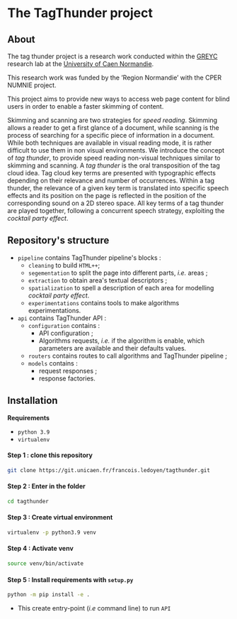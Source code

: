 # The TagThunder project

## About

The tag thunder project is a research work conducted within the [GREYC](https://www.greyc.fr/) research lab at the [University of Caen Normandie](http://www.unicaen.fr/).

This research work was funded by the ’Region Normandie’ with the CPER NUMNIE project.

This project aims to provide new ways to access web page  content for blind users in order to enable a faster skimming of content.

Skimming and scanning are two strategies for *speed reading*. Skimming allows a reader to get a first glance of a document, while scanning is the process of searching for a specific piece  of information in a document. While both techniques are available in visual reading mode, it is rather difficult to use them in non visual environments. We introduce the concept of *tag thunder*, to provide  speed reading non-visual techniques similar to skimming and scanning. A *tag thunder* is the oral transposition of the  tag cloud idea. Tag cloud key terms are presented with typographic effects  depending on their relevance and number of occurrences. Within a tag thunder, the relevance of a given key term is  translated into  specific speech effects and its position on the page is reflected in the position of the corresponding sound on a 2D stereo  space. All key terms of a tag thunder are played together, following a  concurrent speech strategy, exploiting the *cocktail party effect*.

## Repository's structure

<!--command line to make the tree :tree tagthunder -L 3 -I '__*|*.egg*' | xclip -selection c-->

- `pipeline` contains TagThunder pipeline's blocks : 
  - `cleaning` to build `HTML++`;
  - `segementation` to split the page into different parts, *i.e.* areas ; 
  - `extraction` to obtain area's textual descriptors ; 
  - `spatialization` to spell a description of each area for modelling *cocktail party effect*.
  - `experimentations` contains tools to make algorithms experimentations.
- `api` contains TagThunder API : 
  - `configuration` contains :
    - API configuration ;
    - Algorithms requests, *i.e.* if the algorithm is enable, which parameters are available and their defaults values.
  - `routers` contains routes to call algorithms and TagThunder pipeline ;
  - `models` contains : 
    - request responses ;
    - response factories.
    <!-- - `data` contains webpage corpus and tools to build them.-->

## Installation

**Requirements**

+ `python 3.9`
+ `virtualenv`

#### Step 1 : clone this repository


```sh
git clone https://git.unicaen.fr/francois.ledoyen/tagthunder.git
```

#### Step 2 : Enter in the folder
```sh
cd tagthunder
```

#### Step 3 : Create virtual environment
```sh
virtualenv -p python3.9 venv
```

#### Step 4 : Activate venv
```sh
source venv/bin/activate
```

#### Step 5 : Install requirements with `setup.py`
```sh
python -m pip install -e .
```

- This create entry-point (*i.e* command line) to run `API` 



